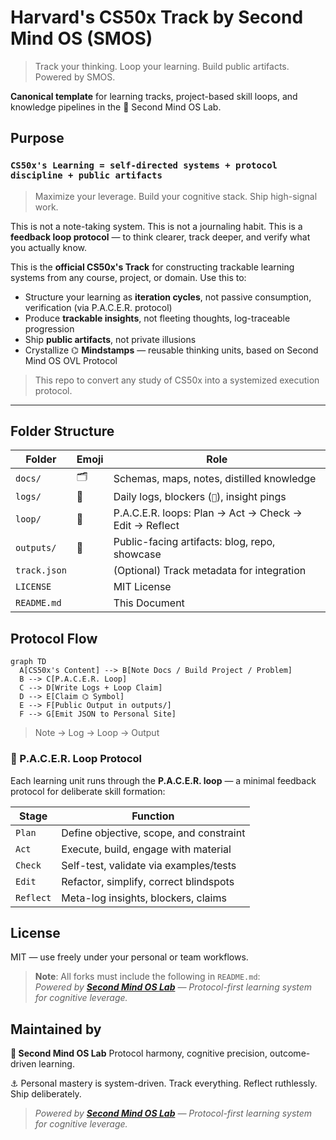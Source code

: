 # Harvard's CS50x Track by Second Mind OS (SMOS)

> Track your thinking. Loop your learning. Build public artifacts. Powered by SMOS.

**Canonical template** for learning tracks, project-based skill loops, and knowledge pipelines in the 🧱 Second Mind OS Lab.

## Purpose

### **`CS50x's Learning = self-directed systems + protocol discipline + public artifacts`**

> Maximize your leverage. Build your cognitive stack. Ship high-signal work.

This is not a note-taking system.
This is not a journaling habit.
This is a **feedback loop protocol** — to think clearer, track deeper, and verify what you actually know.

This is the **official CS50x's Track** for constructing trackable learning systems from any course, project, or domain. Use this to:

- Structure your learning as **iteration cycles**, not passive consumption, verification (via P.A.C.E.R. protocol)
- Produce **trackable insights**, not fleeting thoughts, log-traceable progression
- Ship **public artifacts**, not private illusions
- Crystallize ⌬ **Mindstamps** — reusable thinking units, based on Second Mind OS OVL Protocol

> This repo to convert any study of CS50x into a systemized execution protocol.

---

## Folder Structure

| Folder       | Emoji | Role                                                  |
| ------------ | ----- | ----------------------------------------------------- |
| `docs/`      | 🗂️    | Schemas, maps, notes, distilled knowledge             |
| `logs/`      | 📃    | Daily logs, blockers (`🚧`), insight pings            |
| `loop/`      | 🔁    | P.A.C.E.R. loops: Plan → Act → Check → Edit → Reflect |
| `outputs/`   | 🚀    | Public-facing artifacts: blog, repo, showcase         |
| `track.json` |       | (Optional) Track metadata for integration             |
| `LICENSE`    |       | MIT License                                           |
| `README.md`  |       | This Document                                         |

## Protocol Flow

```mermaid
graph TD
  A[CS50x's Content] --> B[Note Docs / Build Project / Problem]
  B --> C[P.A.C.E.R. Loop]
  C --> D[Write Logs + Loop Claim]
  D --> E[Claim ⌬ Symbol]
  E --> F[Public Output in outputs/]
  F --> G[Emit JSON to Personal Site]
```

> Note → Log → Loop → Output

### 🔁 P.A.C.E.R. Loop Protocol

Each learning unit runs through the **P.A.C.E.R. loop** — a minimal feedback protocol for deliberate skill formation:

| Stage     | Function                                |
| --------- | --------------------------------------- |
| `Plan`    | Define objective, scope, and constraint |
| `Act`     | Execute, build, engage with material    |
| `Check`   | Self-test, validate via examples/tests  |
| `Edit`    | Refactor, simplify, correct blindspots  |
| `Reflect` | Meta-log insights, blockers, claims     |

## License

MIT — use freely under your personal or team workflows.

> **Note**: All forks must include the following in `README.md`:  
> _Powered by [**Second Mind OS Lab**](https://github.com/secondmindlab) — Protocol-first learning system for cognitive leverage._

## Maintained by

**🧱 Second Mind OS Lab**
Protocol harmony, cognitive precision, outcome-driven learning.

⚓ Personal mastery is system-driven. Track everything. Reflect ruthlessly. Ship deliberately.

> _Powered by [**Second Mind OS Lab**](https://github.com/secondmindlab) — Protocol-first learning system for cognitive leverage._
